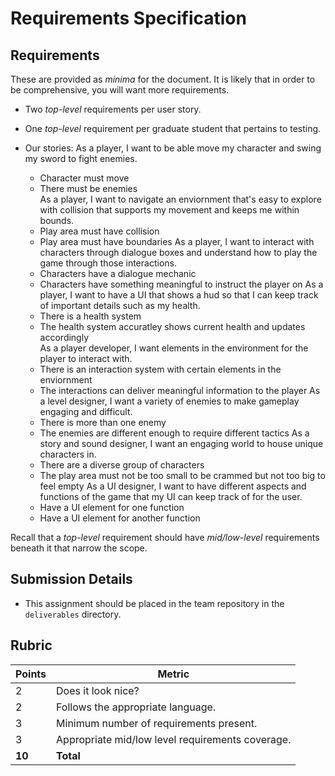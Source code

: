 # Requirements Specification

## Requirements
These are provided as _minima_ for the document. It is likely that in order to be comprehensive, you will want more requirements.
* Two _top-level_ requirements per user story.
* One _top-level_ requirement per graduate student that pertains to testing.

* Our stories:
As a player, I want to be able move my character and swing my sword to fight enemies.
   - Character must move
   - There must be enemies  
As a player, I want to navigate an enviornment that's easy to explore with collision that supports my movement and keeps me within bounds.
   - Play area must have collision
   - Play area must have boundaries 
As a player, I want to interact with characters through dialogue boxes and understand how to play the game through those interactions.
   - Characters have a dialogue mechanic
   - Characters have something meaningful to instruct the player on 
As a player, I want to have a UI that shows a hud so that I can keep track of important details such as my health.
   - There is a health system
   - The health system accuratley shows current health and updates accordingly  
As a player developer, I want elements in the environment for the player to interact with.
   - There is an interaction system with certain elements in the enviornment
   - The interactions can deliver meaningful information to the player 
As a level designer, I want a variety of enemies to make gameplay engaging and difficult.
   - There is more than one enemy
   - The enemies are different enough to require different tactics 
As a story and sound designer, I want an engaging world to house unique characters in.
   - There are a diverse group of characters
   - The play area must not be too small to be crammed but not too big to feel empty 
As a UI designer, I want to have different aspects and functions of the game that my UI can keep track of for the user.
   - Have a UI element for one function
   - Have a UI element for another function 

Recall that a _top-level_ requirement should have _mid/low-level_ requirements beneath it that narrow the scope.

## Submission Details
* This assignment should be placed in the team repository in the `deliverables` directory.

## Rubric
| Points | Metric                                            |
| ------ | ------------------------------------------------- |
| 2      | Does it look nice?                                |
| 2      | Follows the appropriate language.                 |
| 3      | Minimum number of requirements present.           |
| 3      | Appropriate mid/low level requirements coverage.  |
| **10** | **Total**                                         |
